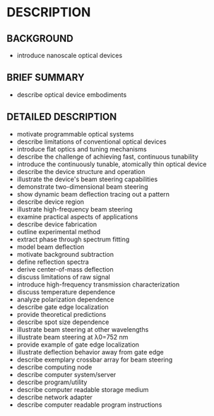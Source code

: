 # DESCRIPTION

## BACKGROUND

- introduce nanoscale optical devices

## BRIEF SUMMARY

- describe optical device embodiments

## DETAILED DESCRIPTION

- motivate programmable optical systems
- describe limitations of conventional optical devices
- introduce flat optics and tuning mechanisms
- describe the challenge of achieving fast, continuous tunability
- introduce the continuously tunable, atomically thin optical device
- describe the device structure and operation
- illustrate the device's beam steering capabilities
- demonstrate two-dimensional beam steering
- show dynamic beam deflection tracing out a pattern
- describe device region
- illustrate high-frequency beam steering
- examine practical aspects of applications
- describe device fabrication
- outline experimental method
- extract phase through spectrum fitting
- model beam deflection
- motivate background subtraction
- define reflection spectra
- derive center-of-mass deflection
- discuss limitations of raw signal
- introduce high-frequency transmission characterization
- discuss temperature dependence
- analyze polarization dependence
- describe gate edge localization
- provide theoretical predictions
- describe spot size dependence
- illustrate beam steering at other wavelengths
- illustrate beam steering at λ0=752 nm
- provide example of gate edge localization
- illustrate deflection behavior away from gate edge
- describe exemplary crossbar array for beam steering
- describe computing node
- describe computer system/server
- describe program/utility
- describe computer readable storage medium
- describe network adapter
- describe computer readable program instructions

